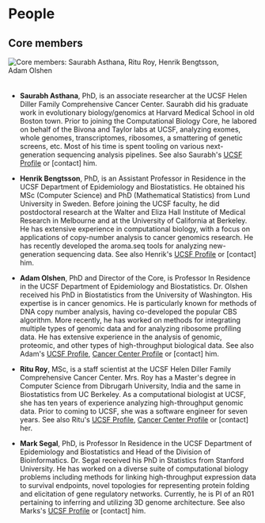 # People

## Core members

<img src="<%=pathTo('assets/images/combio3.gif')%>" 
     class="img-rounded img-responsive"
     style="max-height: 200px; margin-right: 40px; margin-bottom: 20px"
     alt="Core members: Saurabh Asthana, Ritu Roy, Henrik Bengtsson, Adam Olshen">

* **Saurabh Asthana**, PhD, is an associate researcher at the UCSF Helen Diller
  Family Comprehensive Cancer Center. Saurabh did his graduate work in
  evolutionary biology/genomics at Harvard Medical School in old Boston town.
  Prior to joining the Computational Biology Core, he labored on behalf of the
  Bivona and Taylor labs at UCSF, analyzing exomes, whole genomes,
  transcriptomes, ribosomes, a smattering of genetic screens, etc. Most of
  his time is spent tooling on various next-generation sequencing analysis pipelines.
  See also Saurabh's [UCSF Profile](http://profiles.ucsf.edu/saurabh.asthana)
  or [contact] him.

* **Henrik Bengtsson**, PhD, is an Assistant Professor in Residence in
  the UCSF Department of Epidemiology and Biostatistics. He obtained
  his MSc (Computer Science) and PhD (Mathematical Statistics) from
  Lund University in Sweden. Before joining the UCSF faculty, he did
  postdoctoral research at the Walter and Eliza Hall Institute of
  Medical Research in Melbourne and at the University of California at
  Berkeley. He has extensive experience in computational biology, with
  a focus on applications of copy-number analysis to cancer genomics
  research.  He has recently developed the aroma.seq tools for
  analyzing new-generation sequencing data.
  See also Henrik's
  [UCSF Profile](http://profiles.ucsf.edu/henrik.bengtsson)
  or [contact] him.

* **Adam Olshen**, PhD and Director of the Core, is Professor In
  Residence in the UCSF Department of Epidemiology and
  Biostatistics. Dr. Olshen received his PhD in Biostatistics from the
  University of Washington. His expertise is in cancer genomics. He is
  particularly known for methods of DNA copy number analysis, having
  co-developed the popular CBS algorithm.  More recently, he has
  worked on methods for integrating multiple types of genomic data and
  for analyzing ribosome profiling data. He has extensive experience
  in the analysis of genomic, proteomic, and other types of
  high-throughput biological data.
  See also Adam's
  [UCSF Profile](http://profiles.ucsf.edu/adam.olshen),
  [Cancer Center Profile](http://cancer.ucsf.edu/people/profiles/olshen_adam.3576)
  or [contact] him.

* **Ritu Roy**, MSc, is a staff scientist at the UCSF Helen Diller
  Family Comprehensive Cancer Center. Mrs. Roy has a Master's degree
  in Computer Science from Dibrugarh University, India and the same in
  Biostatistics from UC Berkeley. As a computational biologist at
  UCSF, she has ten years of experience analyzing high-throughput
  genomic data.  Prior to coming to UCSF, she was a software engineer
  for seven years.
  See also Ritu's
  [UCSF Profile](http://profiles.ucsf.edu/ritu.roy),
  [Cancer Center Profile](http://cancer.ucsf.edu/people/profiles/roy_ritu.3644)
  or [contact] her.

* **Mark Segal**, PhD, is Professor In Residence in the UCSF Department 
  of Epidemiology and Biostatistics and Head of the Division of Bioinformatics.
  Dr. Segal received his PhD in Statistics from Stanford University.  He has 
  worked on a diverse suite of computational biology problems including 
  methods for linking high-throughput expression data to survival endpoints,
  novel topologies for representing protein folding and elicitation of gene
  regulatory networks.  Currently, he is PI of an R01 pertaining to inferring
  and utilizing 3D genome architecture.
  See also Marks's
  [UCSF Profile](http://profiles.ucsf.edu/mark.segal)
  or [contact] him.

